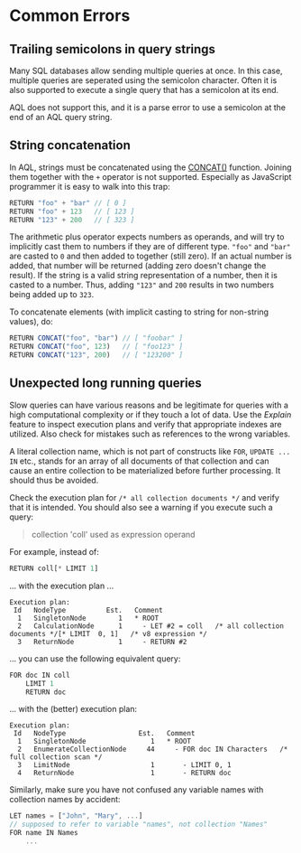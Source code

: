 Common Errors
=============

Trailing semicolons in query strings
------------------------------------

Many SQL databases allow sending multiple queries at once. In this case, multiple
queries are seperated using the semicolon character. Often it is also supported to
execute a single query that has a semicolon at its end.

AQL does not support this, and it is a parse error to use a semicolon at the end
of an AQL query string.


String concatenation
--------------------

In AQL, strings must be concatenated using the [CONCAT()](Functions/String.md#concat)
function. Joining them together with the `+` operator is not supported. Especially
as JavaScript programmer it is easy to walk into this trap:

```js
RETURN "foo" + "bar" // [ 0 ]
RETURN "foo" + 123   // [ 123 ]
RETURN "123" + 200   // [ 323 ]
```

The arithmetic plus operator expects numbers as operands, and will try to implicitly
cast them to numbers if they are of different type. `"foo"` and `"bar"` are casted
to `0` and then added to together (still zero). If an actual number is added, that
number will be returned (adding zero doesn't change the result). If the string is a
valid string representation of a number, then it is casted to a number. Thus, adding
`"123"` and `200` results in two numbers being added up to `323`.

To concatenate elements (with implicit casting to string for non-string values), do:

```js
RETURN CONCAT("foo", "bar") // [ "foobar" ]
RETURN CONCAT("foo", 123)   // [ "foo123" ]
RETURN CONCAT("123", 200)   // [ "123200" ]
```

Unexpected long running queries
-------------------------------

Slow queries can have various reasons and be legitimate for queries with a high
computational complexity or if they touch a lot of data. Use the *Explain*
feature to inspect execution plans and verify that appropriate indexes are
utilized. Also check for mistakes such as references to the wrong variables.

A literal collection name, which is not part of constructs like `FOR`,
`UPDATE ... IN` etc., stands for an array of all documents of that collection
and can cause an entire collection to be materialized before further
processing. It should thus be avoided.

Check the execution plan for `/* all collection documents */` and verify that
it is intended. You should also see a warning if you execute such a query:

> collection 'coll' used as expression operand

For example, instead of:

```js
RETURN coll[* LIMIT 1]
```

... with the execution plan ...

```
Execution plan:
 Id   NodeType          Est.   Comment
  1   SingletonNode        1   * ROOT
  2   CalculationNode      1     - LET #2 = coll   /* all collection documents */[* LIMIT  0, 1]   /* v8 expression */
  3   ReturnNode           1     - RETURN #2
```

... you can use the following equivalent query:

```js
FOR doc IN coll
    LIMIT 1
    RETURN doc
```

... with the (better) execution plan:

```
Execution plan:
 Id   NodeType                  Est.   Comment
  1   SingletonNode                1   * ROOT
  2   EnumerateCollectionNode     44     - FOR doc IN Characters   /* full collection scan */
  3   LimitNode                    1       - LIMIT 0, 1
  4   ReturnNode                   1       - RETURN doc
```

Similarly, make sure you have not confused any variable names with collection
names by accident:

```js
LET names = ["John", "Mary", ...]
// supposed to refer to variable "names", not collection "Names"
FOR name IN Names
    ...
```

<!--

Rename to Error Sources?
Include article about parameter injection from cookbook?

Quote marks around bind parameter placeholders
https://github.com/arangodb/arangodb/issues/1634#issuecomment-167808660

FILTER HAS(doc, "attr") instead of FITLER doc.attr / FILTER doc.attr != null

collection ... not found error, e.g. access of variable after COLLECT (no longer existing)

-->
